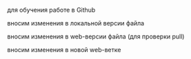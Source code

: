 для обучения работе в Github

вносим изменения в локальной версии файла

вносим изменения в web-версии файла (для проверки pull)

вносим изменения в новой web-ветке


